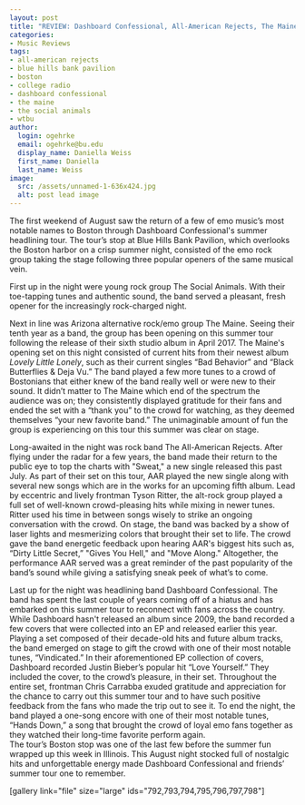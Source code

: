```yaml
---
layout: post
title: "REVIEW: Dashboard Confessional, All-American Rejects, The Maine, The Social"
categories:
- Music Reviews
tags:
- all-american rejects
- blue hills bank pavilion
- boston
- college radio
- dashboard confessional
- the maine
- the social animals
- wtbu
author:
  login: ogehrke
  email: ogehrke@bu.edu
  display_name: Daniella Weiss
  first_name: Daniella
  last_name: Weiss
image:
  src: /assets/unnamed-1-636x424.jpg
  alt: post lead image
---
```

The first weekend of August saw the return of a few of emo music’s most notable names to Boston through Dashboard Confessional's summer headlining tour. The tour’s stop at Blue Hills Bank Pavilion, which overlooks the Boston harbor on a crisp summer night, consisted of the emo rock group taking the stage following three popular openers of the same musical vein.

First up in the night were young rock group The Social Animals. With their toe-tapping tunes and authentic sound, the band served a pleasant, fresh opener for the increasingly rock-charged night.

Next in line was Arizona alternative rock/emo group The Maine. Seeing their tenth year as a band, the group has been opening on this summer tour following the release of their sixth studio album in April 2017. The Maine's opening set on this night consisted of current hits from their newest album _Lovely Little Lonely_, such as their current singles “Bad Behavior” and “Black Butterflies & Deja Vu.” The band played a few more tunes to a crowd of Bostonians that either knew of the band really well or were new to their sound. It didn’t matter to The Maine which end of the spectrum the audience was on; they consistently displayed gratitude for their fans and ended the set with a “thank you” to the crowd for watching, as they deemed themselves “your new favorite band.” The unimaginable amount of fun the group is experiencing on this tour this summer was clear on stage.

Long-awaited in the night was rock band The All-American Rejects. After flying under the radar for a few years, the band made their return to the public eye to top the charts with "Sweat," a new single released this past July. As part of their set on this tour, AAR played the new single along with several new songs which are in the works for an upcoming fifth album. Lead by eccentric and lively frontman Tyson Ritter, the alt-rock group played a full set of well-known crowd-pleasing hits while mixing in newer tunes. Ritter used his time in between songs wisely to strike an ongoing conversation with the crowd. On stage, the band was backed by a show of laser lights and mesmerizing colors that brought their set to life. The crowd gave the band energetic feedback upon hearing AAR's biggest hits such as, “Dirty Little Secret,” "Gives You Hell," and "Move Along." Altogether, the performance AAR served was a great reminder of the past popularity of the band’s sound while giving a satisfying sneak peek of what’s to come.

Last up for the night was headlining band Dashboard Confessional. The band has spent the last couple of years coming off of a hiatus and has embarked on this summer tour to reconnect with fans across the country. While Dashboard hasn't released an album since 2009, the band recorded a few covers that were collected into an EP and released earlier this year. Playing a set composed of their decade-old hits and future album tracks, the band emerged on stage to gift the crowd with one of their most notable tunes, “Vindicated.” In their aforementioned EP collection of covers, Dashboard recorded Justin Bieber’s popular hit “Love Yourself.” They included the cover, to the crowd’s pleasure, in their set. Throughout the entire set, frontman Chris Carrabba exuded gratitude and appreciation for the chance to carry out this summer tour and to have such positive feedback from the fans who made the trip out to see it. To end the night, the band played a one-song encore with one of their most notable tunes, “Hands Down,” a song that brought the crowd of loyal emo fans together as they watched their long-time favorite perform again.  
The tour’s Boston stop was one of the last few before the summer fun wrapped up this week in Illinois. This August night stocked full of nostalgic hits and unforgettable energy made Dashboard Confessional and friends’ summer tour one to remember.  

\[gallery link="file" size="large" ids="792,793,794,795,796,797,798"\]